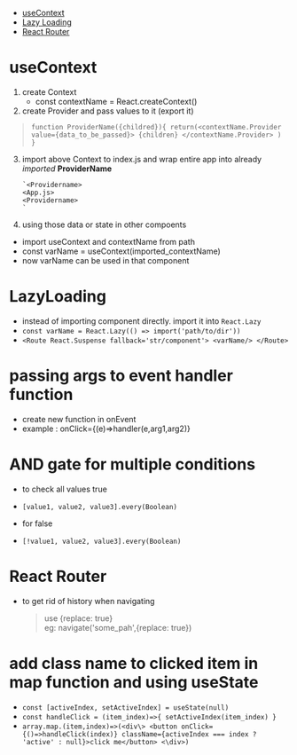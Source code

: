 - [useContext](#usecontext)
- [Lazy Loading](#lazyloading)
- [React Router](#react-router)

# useContext

1.  create Context
    - const contextName = React.createContext()
2.  create Provider and pass values to it (export it)

> `function ProviderName({childred}){
   return(<contextName.Provider value={data_to_be_passed}>
    {children}
    </contextName.Provider>
    )
    }`

3.  import above Context to index.js and wrap entire app into already _imported_ **ProviderName**

        `<Providername>
        <App.js>
        <Providername>
        `

4.  using those data or state in other compoents

- import useContext and contextName from path
- const varName = useContext(imported_contextName)
- now varName can be used in that component

# LazyLoading

- instead of importing component directly. import it into `React.Lazy`
- `const varName = React.Lazy(() => import('path/to/dir'))`
- `<Route React.Suspense fallback='str/component'> <varName/> </Route>`

# passing args to event handler function

- create new function in onEvent
- example : onClick={(e)=>handler(e,arg1,arg2)}

# AND gate for multiple conditions

- to check all values true
-     [value1, value2, value3].every(Boolean)
- for false
-     [!value1, value2, value3].every(Boolean)

# React Router

- to get rid of history when navigating
  > use {replace: true}  
  > eg: navigate('some_pah',{replace: true})

# add class name to clicked item in map function and using useState

- `const [activeIndex, setActiveIndex] = useState(null)`
- `const handleClick = (item_index)=>{
    setActiveIndex(item_index)
  }`
- `array.map.(item,index)=>(<div\>
    <button onClick={()=>handleClick(index)}
className={activeIndex === index ? 'active' : null}>click me</button> <\div>)`
